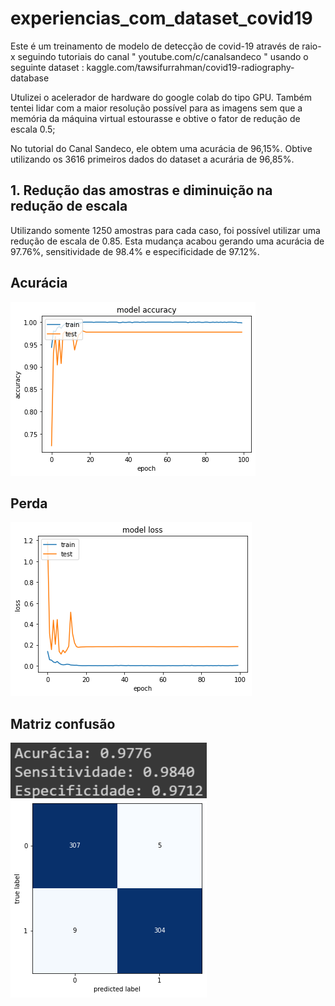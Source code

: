 # experiencias_com_dataset_covid19

Este é um treinamento de modelo de detecção de covid-19 através de raio-x seguindo tutoriais do canal " youtube.com/c/canalsandeco " usando o seguinte dataset : kaggle.com/tawsifurrahman/covid19-radiography-database

Utulizei o acelerador de hardware do google colab do tipo GPU. Também tentei lidar com a maior resolução possível para as imagens sem que a memória da máquina virtual estourasse e obtive o fator de redução de escala 0.5; 

No tutorial do Canal Sandeco, ele obtem uma acurácia de 96,15%. Obtive utilizando os 3616 primeiros dados do dataset a acurária de 96,85%.

## 1. Redução das amostras e diminuição na redução de escala
Utilizando somente 1250 amostras para cada caso, foi possível utilizar uma redução de escala de 0.85. Esta mudança acabou gerando uma acurácia de 97.76%, sensitividade de 98.4% e
especificidade de 97.12%.

## Acurácia
![alt text](https://raw.githubusercontent.com/joaofranciscoxd/experiencias_com_dataset_covid19/main/acuracia%20do%20modelo.png)
## Perda
![alt text](https://raw.githubusercontent.com/joaofranciscoxd/experiencias_com_dataset_covid19/main/perda%20do%20modelo.png)
## Matriz confusão
![alt text](https://raw.githubusercontent.com/joaofranciscoxd/experiencias_com_dataset_covid19/main/matriz%20confus%C3%A3o.png  )
